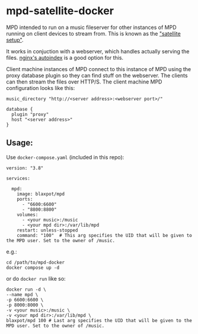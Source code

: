 # mpd-satellite-docker
MPD intended to run on a music fileserver for other instances of MPD running on client devices to stream from. This is known as the ["satellite setup"](https://wiki.archlinux.org/title/Music_Player_Daemon/Tips_and_tricks#Music_streaming_with_the_satellite_setup).

It works in conjuction with a webserver, which handles actually serving the files. [nginx's autoindex](https://nginx.org/en/docs/http/ngx_http_autoindex_module.html) is a good option for this.

Client machine instances of MPD connect to this instance of MPD using the proxy database plugin so they can find stuff on the webserver. The clients can then stream the files over HTTP/S. The client machine MPD configuration looks like this:
```
music_directory "http://<server address>:<webserver port>/"

database {
  plugin "proxy"
  host "<server address>"
}
```

## Usage:
Use `docker-compose.yaml` (included in this repo):
```
version: "3.8"

services:

  mpd:
    image: blaxpot/mpd
    ports:
      - "6600:6600"
      - "8800:8800"
    volumes:
      - <your music>:/music
      - <your mpd dir>:/var/lib/mpd
    restart: unless-stopped
    command: "100"  # This arg specifies the UID that will be given to the MPD user. Set to the owner of /music.
```
e.g.:
```
cd /path/to/mpd-docker
docker compose up -d
```

or do `docker run` like so:
```
docker run -d \
--name mpd \
-p 6600:6600 \
-p 8000:8000 \
-v <your music>:/music \
-v <your mpd dir>:/var/lib/mpd \
blaxpot/mpd 100 # Last arg specifies the UID that will be given to the MPD user. Set to the owner of /music.
```

